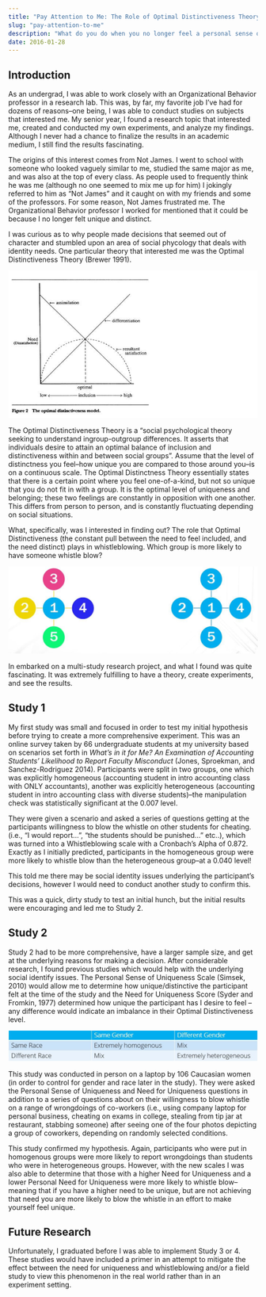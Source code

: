 ```yaml
---
title: "Pay Attention to Me: The Role of Optimal Distinctiveness Theory in Whistleblowing"
slug: "pay-attention-to-me"
description: "What do you do when you no longer feel a personal sense of uniqueness?  After meeting 'Not James' I wanted to explore this question further, specifically on the likelihood of whistleblowing."
date: 2016-01-28
---
```


## Introduction
As an undergrad, I was able to work closely with an Organizational Behavior professor in a research lab. This was, by far, my favorite job I’ve had for dozens of reasons–one being, I was able to conduct studies on subjects that interested me. My senior year, I found a research topic that interested me, created and conducted my own experiments, and analyze my findings. Although I never had a chance to finalize the results in an academic medium, I still find the results fascinating.

The origins of this interest comes from Not James. I went to school with someone who looked vaguely similar to me, studied the same major as me, and was also at the top of every class. As people used to frequently think he was me (although no one seemed to mix me up for him) I jokingly referred to him as “Not James” and it caught on with my friends and some of the professors. For some reason, Not James frustrated me. The Organizational Behavior professor I worked for mentioned that it could be because I no longer felt unique and distinct.

I was curious as to why people made decisions that seemed out of character and stumbled upon an area of social phycology that deals with identity needs. One particular theory that interested me was the Optimal Distinctiveness Theory (Brewer 1991).

![Optimal Distinctiveness](./images/optimal-distinctiveness.jpeg)

The Optimal Distinctiveness Theory is a “social psychological theory seeking to understand ingroup-outgroup differences. It asserts that individuals desire to attain an optimal balance of inclusion and distinctiveness within and between social groups”. Assume that the level of distinctness you feel–how unique you are compared to those around you–is on a continuous scale. The Optimal Distinctness Theory essentially states that there is a certain point where you feel one-of-a-kind, but not so unique that you do not fit in with a group. It is the optimal level of uniqueness and belonging; these two feelings are constantly in opposition with one another. This differs from person to person, and is constantly fluctuating depending on social situations.

What, specifically, was I interested in finding out? The role that Optimal Distinctiveness (the constant pull between the need to feel included, and the need distinct) plays in whistleblowing. Which group is more likely to have someone whistle blow?

![Heterogeneous v Homogeneous](./images/heterogeneous-homogeneous.jpeg)

In embarked on a multi-study research project, and what I found was quite fascinating. It was extremely fulfilling to have a theory, create experiments, and see the results.

## Study 1
My first study was small and focused in order to test my initial hypothesis before trying to create a more comprehensive experiment. This was an online survey taken by 66 undergraduate students at my university based on scenarios set forth in *What’s in it for Me? An Examination of Accounting Students’ Likelihood to Report Faculty Misconduct* (Jones, Sproekman, and Sanchez-Rodriguez 2014). Participants were split in two groups, one which was explicitly homogeneous (accounting student in intro accounting class with ONLY accountants), another was explicitly heterogeneous (accounting student in intro accounting class with diverse students)–the manipulation check was statistically significant at the 0.007 level.

They were given a scenario and asked a series of questions getting at the participants willingness to blow the whistle on other students for cheating. (i.e., “I would report…”, “the students should be punished…” etc..), which was turned into a Whistleblowing scale with a Cronbach’s Alpha of 0.872. Exactly as I initially predicted, participants in the homogeneous group were more likely to whistle blow than the heterogeneous group–at a 0.040 level!

This told me there may be social identity issues underlying the participant’s decisions, however I would need to conduct another study to confirm this.

This was a quick, dirty study to test an initial hunch, but the initial results were encouraging and led me to Study 2.

## Study 2
Study 2 had to be more comprehensive, have a larger sample size, and get at the underlying reasons for making a decision. After considerable research, I found previous studies which would help with the underlying social identify issues. The Personal Sense of Uniqueness Scale (Simsek, 2010) would allow me to determine how unique/distinctive the participant felt at the time of the study and the Need for Uniqueness Score (Syder and Fromkin, 1977) determined how unique the participant has I desire to feel –any difference would indicate an imbalance in their Optimal Distinctiveness level.

![2x2 Matrix](./images/2x2.jpeg)

This study was conducted in person on a laptop by 106 Caucasian women (in order to control for gender and race later in the study). They were asked the Personal Sense of Uniqueness and Need for Uniqueness questions in addition to a series of questions about on their willingness to blow whistle on a range of wrongdoings of co-workers (i.e., using company laptop for personal business, cheating on exams in college, stealing from tip jar at restaurant, stabbing someone) after seeing one of the four photos depicting a group of coworkers, depending on randomly selected conditions.

This study confirmed my hypothesis. Again, participants who were put in homogenous groups were more likely to report wrongdoings than students who were in heterogeneous groups. However, with the new scales I was also able to determine that those with a higher Need for Uniqueness and a lower Personal Need for Uniqueness were more likely to whistle blow–meaning that if you have a higher need to be unique, but are not achieving that need you are more likely to blow the whistle in an effort to make yourself feel unique.

## Future Research
Unfortunately, I graduated before I was able to implement Study 3 or 4. These studies would have included a primer in an attempt to mitigate the effect between the need for uniqueness and whistleblowing and/or a field study to view this phenomenon in the real world rather than in an experiment setting.